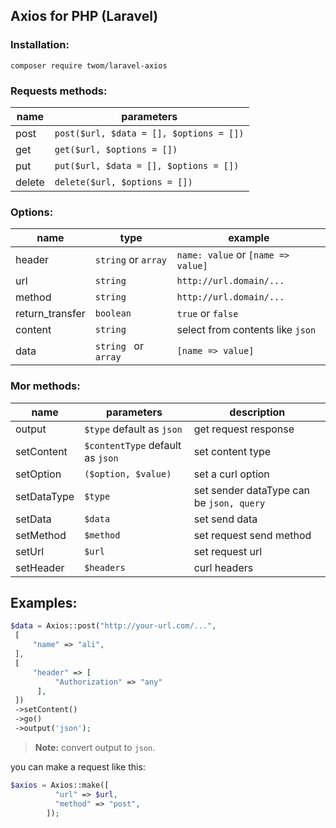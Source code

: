 ﻿
## Axios for PHP (Laravel)
### Installation:
```
composer require twom/laravel-axios
```

### Requests methods:
| name    | parameters  |
|---------|-------------|
| post    | `post($url, $data = [], $options = [])` |
| get     | `get($url, $options = [])` |
| put     | `put($url, $data = [], $options = [])` |
| delete  | `delete($url, $options = [])` |


### Options:
| name  | type | example |
|-------|------|---------|
|header | `string` or `array`  | `name: value` or `[name => value]`  |
| url  | `string` | `http://url.domain/...` |
| method | `string` | `http://url.domain/...` |
| return_transfer  | `boolean` | `true` or `false` |
| content  | `string` | select from contents like `json` |
| data| `string ` or `array` | `[name => value]` |

### Mor methods:
| name | parameters | description |
|------|------------| ------- |
| output |  `$type` default as `json` | get request response |
| setContent |  `$contentType` default as `json` | set content type |
| setOption|  `($option, $value)` | set a curl option |
| setDataType|  `$type` | set sender dataType can be `json, query` |
| setData|  `$data` | set send data |
| setMethod|  `$method` | set request send method |
| setUrl|  `$url` | set request url |
| setHeader|  `$headers` | curl headers |


## Examples:
```php
$data = Axios::post("http://your-url.com/...",  
 [  
	 "name" => "ali",  
 ], 
 [  
	 "header" => [  
		  "Authorization" => "any"  
	  ],  
 ]) 
 ->setContent()  
 ->go()  
 ->output('json');
```
> **Note:** convert output to `json`.

you can make a request like this:
```php
$axios = Axios::make([  
		  "url" => $url,  
		  "method" => "post",
		]);
```
